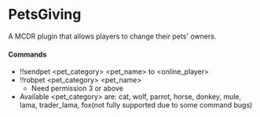 # PetsGiving
A MCDR plugin that allows players to change their pets' owners.
#### Commands
- !!sendpet <pet_category> <pet_name> to <online_player>
- !!robpet <pet_category> <pet_name>
  - Need permission 3 or above
-  Available <pet_category> are: cat, wolf, parrot, horse, donkey, mule, lama, trader_lama, fox(not fully supported due to some command bugs)
